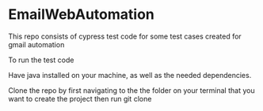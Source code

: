 # EmailWebAutomation
This repo consists of cypress test code for some test cases created for gmail automation

To run the test code

Have java installed on your machine, as well as the needed dependencies.

Clone the repo by first navigating to the the folder on your terminal that you want to create the project then run
 git clone 
